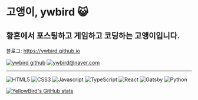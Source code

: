 # 고앵이, ywbird :smiley_cat:

## 황혼에서 포스팅하고 게임하고 코딩하는 고앵이입니다.

블로그: <https://ywbird.github.io>

 <div>
          <a href="https://github.com/ywbird" target="_blank"
            ><img
              src="https://img.shields.io/badge/-ywbird-181717?style=for-the-badge&logo=GitHub&logoColor=fff"
              alt="ywbird github"
          /></a>
          <a href="mailto:ywbird@naver.com">
            <img
              src="https://img.shields.io/badge/-ywbird@naver.com-03C75A?style=for-the-badge&logo=Naver&logoColor=fff&logoWidth=10"
              alt="ywbird@naver.com"
            />
          </a>
          <hr />
          <div>
            <img
              src="https://img.shields.io/badge/-HTML5-E34F26?style=for-the-badge&logo=HTML5&logoColor=fff"
              alt="HTML5"
            />
            <img
              src="https://img.shields.io/badge/-CSS3-1572B6?style=for-the-badge&logo=CSS3&logoColor=fff"
              alt="CSS3"
            />
            <img
              src="https://img.shields.io/badge/-Javascript-F7DF1E?style=for-the-badge&logo=JavaScript&logoColor=000"
              alt="Javascript"
            />
            <img
              src="https://img.shields.io/badge/-TypeScript-3178C6?style=for-the-badge&logo=TypeScript&logoColor=fff"
              alt="TypeScript"
            />
            <img
              src="https://img.shields.io/badge/-React-61DAFB?style=for-the-badge&logo=React&logoColor=000"
              alt="React"
            />
            <img
              src="https://img.shields.io/badge/-Gatsby-663399?style=for-the-badge&logo=Gatsby&logoColor=fff"
              alt="Gatsby"
            />
            <img
              src="https://img.shields.io/badge/-Python-3776AB?style=for-the-badge&logo=Python&logoColor=fff"
              alt="Python"
            />
          </div>
        </div>

[![YellowBird's GitHub stats](https://github-readme-stats.vercel.app/api?username=ywbird&show_icons=true&theme=github_dark)](#)
